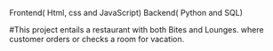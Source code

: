 Frontend( Html, css and JavaScript)
Backend( Python and SQL)

#This project entails a restaurant with both Bites and Lounges.
where customer orders or checks a room for vacation.

